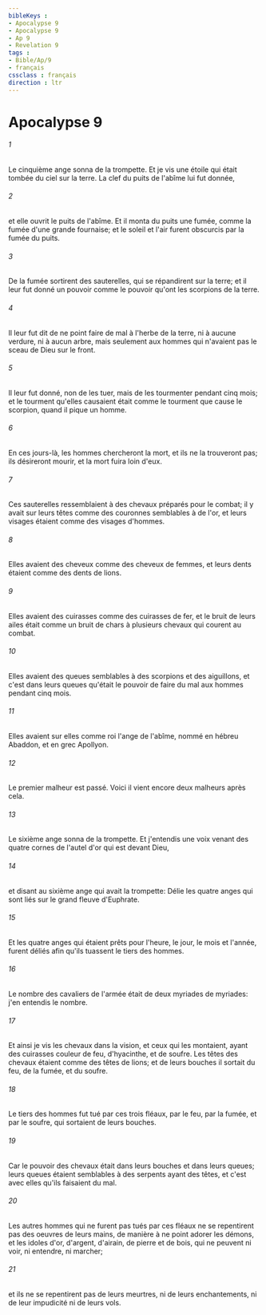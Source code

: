 ```yaml
---
bibleKeys : 
- Apocalypse 9
- Apocalypse 9
- Ap 9
- Revelation 9
tags : 
- Bible/Ap/9
- français
cssclass : français
direction : ltr
---
```


# Apocalypse 9

###### 1
Le cinquième ange sonna de la trompette. Et je vis une étoile qui était tombée du ciel sur la terre. La clef du puits de l'abîme lui fut donnée,
###### 2
et elle ouvrit le puits de l'abîme. Et il monta du puits une fumée, comme la fumée d'une grande fournaise; et le soleil et l'air furent obscurcis par la fumée du puits.
###### 3
De la fumée sortirent des sauterelles, qui se répandirent sur la terre; et il leur fut donné un pouvoir comme le pouvoir qu'ont les scorpions de la terre.
###### 4
Il leur fut dit de ne point faire de mal à l'herbe de la terre, ni à aucune verdure, ni à aucun arbre, mais seulement aux hommes qui n'avaient pas le sceau de Dieu sur le front.
###### 5
Il leur fut donné, non de les tuer, mais de les tourmenter pendant cinq mois; et le tourment qu'elles causaient était comme le tourment que cause le scorpion, quand il pique un homme.
###### 6
En ces jours-là, les hommes chercheront la mort, et ils ne la trouveront pas; ils désireront mourir, et la mort fuira loin d'eux.
###### 7
Ces sauterelles ressemblaient à des chevaux préparés pour le combat; il y avait sur leurs têtes comme des couronnes semblables à de l'or, et leurs visages étaient comme des visages d'hommes.
###### 8
Elles avaient des cheveux comme des cheveux de femmes, et leurs dents étaient comme des dents de lions.
###### 9
Elles avaient des cuirasses comme des cuirasses de fer, et le bruit de leurs ailes était comme un bruit de chars à plusieurs chevaux qui courent au combat.
###### 10
Elles avaient des queues semblables à des scorpions et des aiguillons, et c'est dans leurs queues qu'était le pouvoir de faire du mal aux hommes pendant cinq mois.
###### 11
Elles avaient sur elles comme roi l'ange de l'abîme, nommé en hébreu Abaddon, et en grec Apollyon.
###### 12
Le premier malheur est passé. Voici il vient encore deux malheurs après cela.
###### 13
Le sixième ange sonna de la trompette. Et j'entendis une voix venant des quatre cornes de l'autel d'or qui est devant Dieu,
###### 14
et disant au sixième ange qui avait la trompette: Délie les quatre anges qui sont liés sur le grand fleuve d'Euphrate.
###### 15
Et les quatre anges qui étaient prêts pour l'heure, le jour, le mois et l'année, furent déliés afin qu'ils tuassent le tiers des hommes.
###### 16
Le nombre des cavaliers de l'armée était de deux myriades de myriades: j'en entendis le nombre.
###### 17
Et ainsi je vis les chevaux dans la vision, et ceux qui les montaient, ayant des cuirasses couleur de feu, d'hyacinthe, et de soufre. Les têtes des chevaux étaient comme des têtes de lions; et de leurs bouches il sortait du feu, de la fumée, et du soufre.
###### 18
Le tiers des hommes fut tué par ces trois fléaux, par le feu, par la fumée, et par le soufre, qui sortaient de leurs bouches.
###### 19
Car le pouvoir des chevaux était dans leurs bouches et dans leurs queues; leurs queues étaient semblables à des serpents ayant des têtes, et c'est avec elles qu'ils faisaient du mal.
###### 20
Les autres hommes qui ne furent pas tués par ces fléaux ne se repentirent pas des oeuvres de leurs mains, de manière à ne point adorer les démons, et les idoles d'or, d'argent, d'airain, de pierre et de bois, qui ne peuvent ni voir, ni entendre, ni marcher;
###### 21
et ils ne se repentirent pas de leurs meurtres, ni de leurs enchantements, ni de leur impudicité ni de leurs vols.
